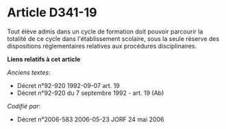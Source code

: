 # Article D341-19

Tout élève admis dans un cycle de formation doit pouvoir parcourir la totalité de ce cycle dans l'établissement scolaire,
sous la seule réserve des dispositions réglementaires relatives aux procédures disciplinaires.

**Liens relatifs à cet article**

_Anciens textes_:

  - Décret n°92-920 1992-09-07 art. 19
  - Décret n°92-920 du 7 septembre 1992 - art. 19 (Ab)

_Codifié par_:

  - Décret n°2006-583 2006-05-23 JORF 24 mai 2006
